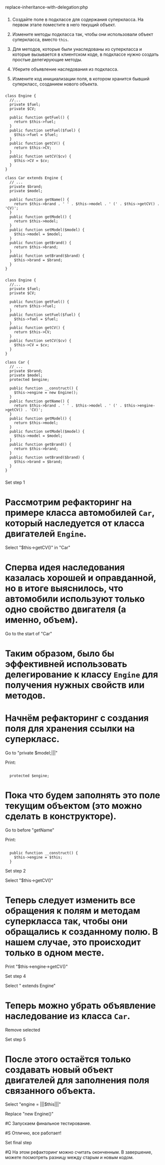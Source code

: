 replace-inheritance-with-delegation:php

###

1. Создайте поле в подклассе для содержания суперкласса. На первом этапе поместите в него текущий объект.

2. Измените методы подкласса так, чтобы они использовали объект суперкласса, вместо <code>this</code>.

3. Для методов, которые были унаследованы из суперкласса и которые вызывается в клиентском коде, в подклассе нужно создать простые делегирующие методы.

4. Уберите объявление наследования из подкласса.

5. Измените код инициализации поля, в котором хранится бывший суперкласс, созданием нового объекта.



###

```
class Engine {
  //...
  private $fuel;
  private $CV;

  public function getFuel() {
    return $this->fuel;
  }
  public function setFuel($fuel) {
    $this->fuel = $fuel;
  }
  public function getCV() {
    return $this->CV;
  }
  public function setCV($cv) {
    $this->CV = $cv;
  }
}

class Car extends Engine {
  // ...
  private $brand;
  private $model;

  public function getName() {
    return $this->brand . ' ' . $this->model . ' (' . $this->getCV() . 'CV)';
  }
  public function getModel() {
    return $this->model;
  }
  public function setModel($model) {
    $this->model = $model;
  }
  public function getBrand() {
    return $this->brand;
  }
  public function setBrand($brand) {
    $this->brand = $brand;
  }
}
```

###

```
class Engine {
  //...
  private $fuel;
  private $CV;

  public function getFuel() {
    return $this->fuel;
  }
  public function setFuel($fuel) {
    $this->fuel = $fuel;
  }
  public function getCV() {
    return $this->CV;
  }
  public function setCV($cv) {
    $this->CV = $cv;
  }
}

class Car {
  // ...
  private $brand;
  private $model;
  protected $engine;

  public function __construct() {
    $this->engine = new Engine();
  }
  public function getName() {
    return $this->brand . ' ' . $this->model . ' (' . $this->engine->getCV() . 'CV)';
  }
  public function getModel() {
    return $this->model;
  }
  public function setModel($model) {
    $this->model = $model;
  }
  public function getBrand() {
    return $this->brand;
  }
  public function setBrand($brand) {
    $this->brand = $brand;
  }
}
```

###

Set step 1

# Рассмотрим рефакторинг на примере класса автомобилей <code>Car</code>, который наследуется от класса двигателей <code>Engine</code>.

Select "$this->getCV()" in "Car"

# Сперва идея наследования казалась хорошей и оправданной, но в итоге выяснилось, что автомобили используют только одно свойство двигателя (а именно, объем).

Go to the start of "Car"

# Таким образом, было бы эффективней использовать делегирование к классу <code>Engine</code> для получения нужных свойств или методов.

# Начнём рефакторинг с создания поля для хранения ссылки на суперкласс.

Go to "private $model;|||"

Print:
```

  protected $engine;
```

# Пока что будем заполнять это поле текущим объектом (это можно сделать в конструкторе).

Go to before "getName"

Print:
```

  public function __construct() {
    $this->engine = $this;
  }
```

Set step 2

Select "$this->getCV()"

# Теперь следует изменить все обращения к полям и методам суперкласса так, чтобы они обращались к созданному полю. В нашем случае, это происходит только в одном месте.

Print "$this->engine->getCV()"

Set step 4

Select " extends Engine"

# Теперь можно убрать объявление наследование из класса <code>Car</code>.

Remove selected

Set step 5

# После этого остаётся только создавать новый объект двигателей для заполнения поля связанного объекта.

Select "engine = |||$this|||"

Replace "new Engine()"

#C Запускаем финальное тестирование.

#S Отлично, все работает!

Set final step

#Q На этом рефакторинг можно считать оконченным. В завершение, можете посмотреть разницу между старым и новым кодом.